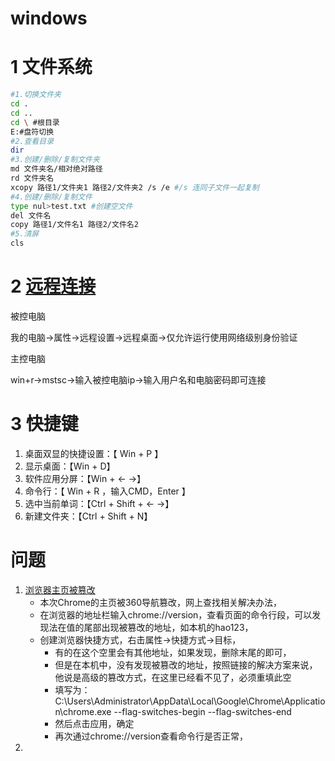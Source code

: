 # windows

# 1 文件系统

```bash
#1.切换文件夹
cd .
cd ..
cd \ #根目录
E:#盘符切换
#2.查看目录
dir
#3.创建/删除/复制文件夹
md 文件夹名/相对绝对路径
rd 文件夹名
xcopy 路径1/文件夹1 路径2/文件夹2 /s /e #/s 连同子文件一起复制
#4.创建/删除/复制文件
type nul>test.txt #创建空文件
del 文件名
copy 路径1/文件名1 路径2/文件名2
#5.清屏
cls


```

# 2 [远程连接](<https://jingyan.baidu.com/article/e8cdb32bfc4f3137052bad03.html>)

被控电脑

我的电脑->属性->远程设置->远程桌面->仅允许运行使用网络级别身份验证

主控电脑

win+r->mstsc->输入被控电脑ip->输入用户名和电脑密码即可连接

# 3 快捷键

1. 桌面双显的快捷设置：【 Win + P 】
2. 显示桌面：【Win + D】
3. 软件应用分屏：【Win + ← →】
4. 命令行：【 Win + R ，输入CMD，Enter 】
5. 选中当前单词：【Ctrl + Shift + ← →】
6. 新建文件夹：【Ctrl + Shift + N】

# 问题

1. [浏览器主页被篡改](https://blog.csdn.net/chichu261/article/details/83538876)
   - 本次Chrome的主页被360导航篡改，网上查找相关解决办法，
   - 在浏览器的地址栏输入chrome://version，查看页面的命令行段，可以发现法在值的尾部出现被篡改的地址，如本机的hao123，
   - 创建浏览器快捷方式，右击属性->快捷方式->目标，
     - 有的在这个空里会有其他地址，如果发现，删除末尾的即可，
     - 但是在本机中，没有发现被篡改的地址，按照链接的解决方案来说，他说是高级的篡改方式，在这里已经看不见了，必须重填此空
     - 填写为：C:\Users\Administrator\AppData\Local\Google\Chrome\Application\chrome.exe --flag-switches-begin --flag-switches-end
     - 然后点击应用，确定
     - 再次通过chrome://version查看命令行是否正常，
2. 